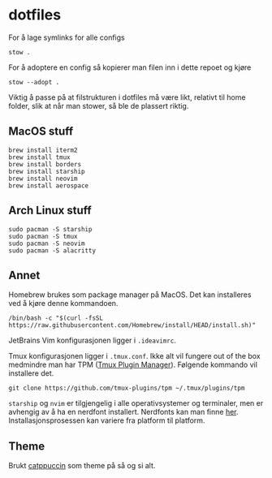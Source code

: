 # dotfiles

For å lage symlinks for alle configs

```
stow . 
```
For å adoptere en config så kopierer man filen inn i dette repoet og kjøre

```
stow --adopt .
```
Viktig å passe på at filstrukturen i dotfiles må være likt, relativt til home folder, slik at når man stower, så ble de plassert riktig.
## MacOS stuff
```
brew install iterm2
brew install tmux 
brew install borders
brew install starship
brew install neovim
brew install aerospace
```
## Arch Linux stuff
```
sudo pacman -S starship
sudo pacman -S tmux 
sudo pacman -S neovim
sudo pacman -S alacritty
```
## Annet
Homebrew brukes som package manager på MacOS. Det kan installeres ved å kjøre denne kommandoen.
```
/bin/bash -c "$(curl -fsSL https://raw.githubusercontent.com/Homebrew/install/HEAD/install.sh)"
```

JetBrains Vim konfigurasjonen ligger i ```.ideavimrc```. 

Tmux konfigurasjonen ligger i ```.tmux.conf```. Ikke alt vil fungere out of the box medmindre man har TPM ([Tmux Plugin Manager](https://github.com/tmux-plugins/tpm)). Følgende kommando vil installere det. 
```
git clone https://github.com/tmux-plugins/tpm ~/.tmux/plugins/tpm
```

```starship``` og ```nvim``` er tilgjengelig i alle operativsystemer og terminaler, men er avhengig av å ha en nerdfont installert. Nerdfonts kan man finne [her](https://www.nerdfonts.com/). Installasjonsprosessen kan variere fra platform til platform.
## Theme
Brukt [catppuccin](https://github.com/catppuccin/catppuccin) som theme på så og si alt.
